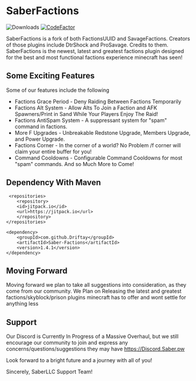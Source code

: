 # SaberFactions

![Downloads](https://img.shields.io/github/downloads/driftay/saber-factions/total.svg) [![CodeFactor](https://www.codefactor.io/repository/github/driftay/saber-factions/badge)](https://www.codefactor.io/repository/github/driftay/saber-factions)

SaberFactions is a fork of both FactionsUUID and SavageFactions. Creators of those plugins include DtrShock and ProSavage. Credits to them.
SaberFactions is the newest, latest and greatest factions plugin designed for the best and most functional factions experience minecraft has seen!

## Some Exciting Features
Some of our features include the following 

* Factions Grace Period - Deny Raiding Between Factions Temporarily
* Factions Alt System - Allow Alts To Join a Faction and AFK Spawners/Print in Sand While Your Players Enjoy The Raid!
* Factions AntiSpam System - A suppressant system for "spam" command in factions.
* More F Upgrades - Unbreakable Redstone Upgrade, Members Upgrade, and Power Upgrade.
* Factions Corner - In the corner of a world? No Problem /f corner will claim your entire buffer for you!
* Command Cooldowns - Configurable Command Cooldowns for most "spam" commands. And so Much More to Come!

## Dependency With Maven
```	
 <repositories>
	<repository>
	<id>jitpack.io</id>
	<url>https://jitpack.io</url>
  	</repository>
</repositories>

<dependency>
	<groupId>com.github.Driftay</groupId>
	<artifactId>Saber-Factions</artifactId>
	<version>1.4.1</version>
</dependency>
```
## Moving Forward

Moving forward we plan to take all suggestions into consideration, as they come from our community. 
We Plan on Releasing the latest and greatest factions/skyblock/prison plugins minecraft has to offer and wont settle for anything less

## Support
Our Discord is Currently In Progress of a Massive Overhaul, but we still encourage our community to join and express any concerns/questions/suggestions they may have
https://Discord.Saber.pw

Look forward to a bright future and a journey with all of you!

Sincerely, SaberLLC Support Team!
